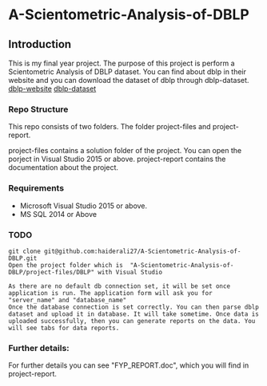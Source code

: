 # A-Scientometric-Analysis-of-DBLP

## Introduction
This is my final year project. The purpose of this project is perform a Scientometric Analysis of DBLP dataset. 
You can find about dblp in their website and you can download the dataset of dblp through dblp-dataset.
[dblp-website](https://dblp.uni-trier.de/)
[dblp-dataset](https://dblp.uni-trier.de/xml/)
### Repo Structure
This repo consists of two folders. The folder project-files and project-report.

project-files contains a solution folder of the project. You can open the porject in Visual Studio 2015 or above.
project-report contains the documentation about the project.

### Requirements

- Microsoft Visual Studio 2015 or above.
- MS SQL 2014 or Above

### TODO
```
git clone git@github.com:haiderali27/A-Scientometric-Analysis-of-DBLP.git
Open the project folder which is  "A-Scientometric-Analysis-of-DBLP/project-files/DBLP" with Visual Studio

As there are no default db connection set, it will be set once application is run. The application form will ask you for "server_name" and "database_name"
Once the database connection is set correctly. You can then parse dblp dataset and upload it in database. It will take sometime. Once data is uploaded successfully, then you can generate reports on the data. You will see tabs for data reports. 
```
### Further details:
For further details you can see "FYP_REPORT.doc", which you will find in project-report.
